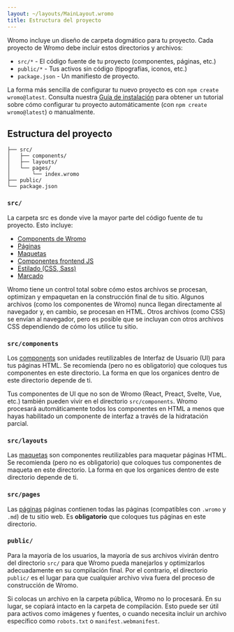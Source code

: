 ```yaml
---
layout: ~/layouts/MainLayout.wromo
title: Estructura del proyecto
---
```


Wromo incluye un diseño de carpeta dogmático para tu proyecto. Cada proyecto de Wromo debe incluir estos directorios y archivos:

- `src/*` - El código fuente de tu proyecto (componentes, páginas, etc.)
- `public/*` - Tus activos sin código (tipografías, iconos, etc.)
- `package.json` - Un manifiesto de proyecto.

La forma más sencilla de configurar tu nuevo proyecto es con `npm create wromo@latest`. Consulta nuestra [Guía de instalación](/es/installation) para obtener un tutorial sobre cómo configurar tu proyecto automáticamente (con `npm create wromo@latest`) o manualmente.

## Estructura del proyecto

```
├── src/
│   ├── components/
│   ├── layouts/
│   └── pages/
│       └── index.wromo
├── public/
└── package.json
```

### `src/`

La carpeta src es donde vive la mayor parte del código fuente de tu proyecto. Esto incluye:

- [Components de Wromo](/es/core-concepts/wromo-components)
- [Páginas](/es/core-concepts/wromo-pages)
- [Maquetas](/es/core-concepts/layouts)
- [Componentes frontend JS](/es/core-concepts/component-hydration)
- [Estilado (CSS, Sass)](/es/guides/styling)
- [Marcado](/es/guides/markdown-content)

Wromo tiene un control total sobre cómo estos archivos se procesan, optimizan y empaquetan en la construcción final de tu sitio. Algunos archivos (como los componentes de Wromo) nunca llegan directamente al navegador y, en cambio, se procesan en HTML. Otros archivos (como CSS) se envían al navegador, pero es posible que se incluyan con otros archivos CSS dependiendo de cómo los utilice tu sitio.

### `src/components`

Los [components](/es/core-concepts/wromo-components) son unidades reutilizables de Interfaz de Usuario (UI) para tus páginas HTML. Se recomienda (pero no es obligatorio) que coloques tus componentes en este directorio. La forma en que los organices dentro de este directorio depende de ti.

Tus componentes de UI que no son de Wromo (React, Preact, Svelte, Vue, etc.) también pueden vivir en el directorio `src/components`. Wromo procesará automáticamente todos los componentes en HTML a menos que hayas habilitado un componente de interfaz a través de la hidratación parcial.

### `src/layouts`

Las [maquetas](/es/core-concepts/layouts) son componentes reutilizables para maquetar páginas HTML. Se recomienda (pero no es obligatorio) que coloques tus componentes de maqueta en este directorio. La forma en que los organices dentro de este directorio depende de ti.

### `src/pages`

Las [páginas](/es/core-concepts/wromo-pages) páginas contienen todas las páginas (compatibles con `.wromo` y `.md`) de tu sitio web. Es **obligatorio** que coloques tus páginas en este directorio.

### `public/`

Para la mayoría de los usuarios, la mayoría de sus archivos vivirán dentro del directorio `src/` para que Wromo pueda manejarlos y optimizarlos adecuadamente en su compilación final. Por el contrario, el directorio `public/` es el lugar para que cualquier archivo viva fuera del proceso de construcción de Wromo.

Si colocas un archivo en la carpeta pública, Wromo no lo procesará. En su lugar, se copiará intacto en la carpeta de compilación. Esto puede ser útil para activos como imágenes y fuentes, o cuando necesita incluir un archivo específico como `robots.txt` o `manifest.webmanifest`.
